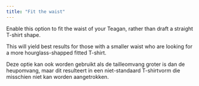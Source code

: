```yaml
---
title: "Fit the waist"
---
```


Enable this option to fit the waist of your Teagan, rather than draft a straight T-shirt shape.

This will yield best results for those with a smaller waist who are looking for a more hourglass-shapped fitted T-shirt.

Deze optie kan ook worden gebruikt als de tailleomvang groter is dan de heupomvang, maar dit resulteert in een niet-standaard T-shirtvorm die misschien niet kan worden aangetrokken.
